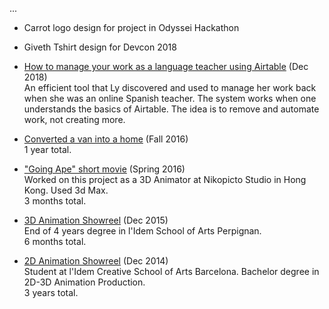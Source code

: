
...

- Carrot logo design for project in Odyssei Hackathon
- Giveth Tshirt design for Devcon 2018

- [How to manage your work as a language teacher using Airtable](https://www.youtube.com/watch?v=mnHLx2KV1hg) (Dec 2018)</br>
    An efficient tool that Ly discovered and used to manage her work back when she was an online Spanish teacher. The system works when one understands the basics of Airtable. The idea is to remove and automate work, not creating more. 

- [Converted a van into a home](/docs/writing/vanLife ) (Fall 2016) </br>
    1 year total.

- ["Going Ape" short movie](https://nikopicto.com/going-ape) (Spring 2016)</br>
    Worked on this project as a 3D Animator at Nikopicto Studio in Hong Kong. Used 3d Max. </br>
    3 months total.

- [3D Animation Showreel](https://vimeo.com/user48072143) (Dec 2015)</br>
    End of 4 years degree in l'Idem School of Arts Perpignan. </br>
    6 months total.

- [2D Animation Showreel](https://www.youtube.com/watch?v=81nyMYhNcT4) (Dec 2014)</br>
    Student at l'Idem Creative School of Arts Barcelona. Bachelor degree in 2D-3D Animation Production.</br>
    3 years total.

<!-- 
[![airtable-tutorial-teachers](https://pbs.twimg.com/profile_images/913790926950096896/xt2OyAdt_400x400.jpg)](https://www.youtube.com/watch?v=mnHLx2KV1hg) -->